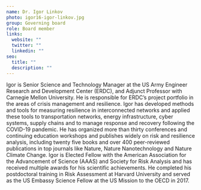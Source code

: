 ```yaml
---
name: Dr. Igor Linkov
photo: igor16-igor-linkov.jpg
group: Governing board
role: Board member
links:
  website: ""
  twitter: ""
  linkedin: ""
seo:
  title: ""
  description: ""
---
```


Igor is Senior Science and Technology Manager at the US Army Engineer Research and Development Center (ERDC), and Adjunct Professor with Carnegie Mellon University. He is responsible for ERDC’s project portfolio in the areas of crisis management and resilience. Igor has developed methods and tools for measuring resilience in interconnected networks and applied these tools to transportation networks, energy infrastructure, cyber systems, supply chains and to manage response and recovery following the COVID-19 pandemic. He has organized more than thirty conferences and continuing education workshops and publishes widely on risk and resilience analysis, including twenty five books and over 400 peer-reviewed publications in top journals like Nature, Nature Nanotechnology and Nature Climate Change. Igor is Elected Fellow with the American Association for the Advancement of Science (AAAS) and Society for Risk Analysis and has received multiple awards for his scientific achievements. He completed his postdoctoral training in Risk Assessment at Harvard University and served as the US Embassy Science Fellow at the US Mission to the OECD in 2017.
